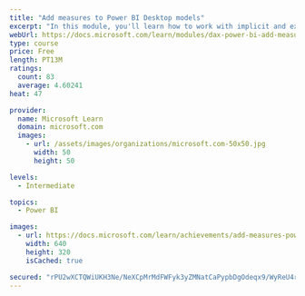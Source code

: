 ```yaml
---
title: "Add measures to Power BI Desktop models"
excerpt: "In this module, you'll learn how to work with implicit and explicit measures. You'll start by creating simple measures, which summarize a single column or table. Then, you'll create more detailed measures based on other measures in the model. Additionally, you'll learn about the similarities of, and differences between, a calculated column and a measure."
webUrl: https://docs.microsoft.com/learn/modules/dax-power-bi-add-measures/
type: course
price: Free
length: PT13M
ratings:
  count: 83
  average: 4.60241
heat: 47

provider:
  name: Microsoft Learn
  domain: microsoft.com
  images:
    - url: /assets/images/organizations/microsoft.com-50x50.jpg
      width: 50
      height: 50

levels:
  - Intermediate

topics:
  - Power BI

images:
  - url: https://docs.microsoft.com/learn/achievements/add-measures-power-bi-desktop-social.png
    width: 640
    height: 320
    isCached: true

secured: "rPU2wXCTQWiUKH3Ne/NeXCpMrMdFWFyk3yZMNatCaPypbDgOdeqx9/WyReU4ru46qF9BuJTnqj0KQN8lUPappzPYfUZmOQ+flmf4AaNIPa//d2/fKXZsKzfCu5xic1CFBuqIDmhUnp5evX0SZHg7cnAx/WblQVXKBDMXt/tN+ZjY7VZ+jlKH16fljPCywjPniM1426q5jUYHPYWY3b9Zem8DX491NRt+FuCHejoLoEl9axJzw4zYNBRpICp6TLYTbXcVAjIcarmAl6j0rtqKb9YIbbc9mwnQOcnSOdredOsyZ5biM9jZo350nBL928oS4j8iBeSYD86sIOsXs8bjupua9RHHXxQnv4cY/vGAEzL0p74QjV3i98dePallxQ1vmMR/jRGQGDziXQTqBvRroO4vZMgc6NHSlfegjMRgukA=;61Plf4km2OpRhtN9IkMqSw=="
---
```


